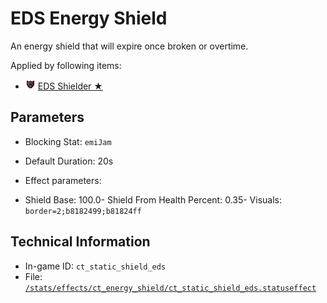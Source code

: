 # EDS Energy Shield

An energy shield that will expire once broken or overtime.

Applied by following items:

- <img src="https://raw.githubusercontent.com/Ceterai/Enternia/main/items/generic/other/ct_eds_shielder.png" alt="EDS Shielder ★ icon" loading="lazy" height="16px" width="auto" /> [EDS Shielder ★](https://ceterai.github.io/MyEnternia/Wiki/EDSShielder)

## Parameters

- Blocking Stat: `emiJam`
- Default Duration: 20s
- Effect parameters: 

- Shield Base: 100.0- Shield From Health Percent: 0.35- Visuals: `border=2;b8182499;b81824ff`

## Technical Information

- In-game ID: `ct_static_shield_eds`
- File: [`/stats/effects/ct_energy_shield/ct_static_shield_eds.statuseffect`](https://github.com/Ceterai/Enternia/blob/main/stats/effects/ct_energy_shield/ct_static_shield_eds.statuseffect)
